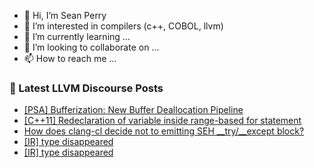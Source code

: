 - 👋 Hi, I’m Sean Perry
- 👀 I’m interested in compilers (c++, COBOL, llvm)
- 🌱 I’m currently learning ...
- 💞️ I’m looking to collaborate on ...
- 📫 How to reach me ...

<!---
s66perry/s66perry is a ✨ special ✨ repository because its `README.md` (this file) appears on your GitHub profile.
You can click the Preview link to take a look at your changes.
--->
### 📕 Latest LLVM Discourse Posts

<!-- DISCOURSE-LLVM:START -->
- [[PSA] Bufferization: New Buffer Deallocation Pipeline](https://discourse.llvm.org/t/psa-bufferization-new-buffer-deallocation-pipeline/73375#post_14)
- [[C++11] Redeclaration of variable inside range-based for statement](https://discourse.llvm.org/t/c-11-redeclaration-of-variable-inside-range-based-for-statement/73632#post_1)
- [How does clang-cl decide not to emitting SEH __try/__except block?](https://discourse.llvm.org/t/how-does-clang-cl-decide-not-to-emitting-seh-try-except-block/73599#post_7)
- [[IR] type disappeared](https://discourse.llvm.org/t/ir-type-disappeared/73631#post_4)
- [[IR] type disappeared](https://discourse.llvm.org/t/ir-type-disappeared/73631#post_3)
<!-- DISCOURSE-LLVM:END -->
